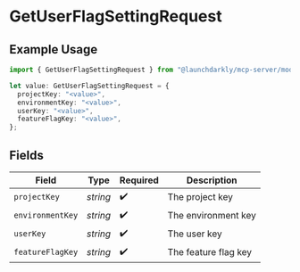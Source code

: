 # GetUserFlagSettingRequest

## Example Usage

```typescript
import { GetUserFlagSettingRequest } from "@launchdarkly/mcp-server/models/operations";

let value: GetUserFlagSettingRequest = {
  projectKey: "<value>",
  environmentKey: "<value>",
  userKey: "<value>",
  featureFlagKey: "<value>",
};
```

## Fields

| Field                | Type                 | Required             | Description          |
| -------------------- | -------------------- | -------------------- | -------------------- |
| `projectKey`         | *string*             | :heavy_check_mark:   | The project key      |
| `environmentKey`     | *string*             | :heavy_check_mark:   | The environment key  |
| `userKey`            | *string*             | :heavy_check_mark:   | The user key         |
| `featureFlagKey`     | *string*             | :heavy_check_mark:   | The feature flag key |